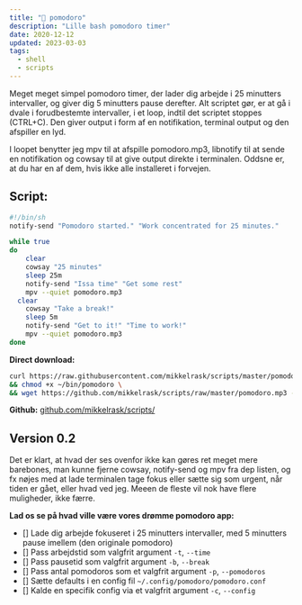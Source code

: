 ```yaml
---
title: "🍅 pomodoro"
description: "Lille bash pomodoro timer"
date: 2020-12-12
updated: 2023-03-03
tags:
  - shell
  - scripts
---
```


Meget meget simpel pomodoro timer, der lader dig arbejde i 25 minutters intervaller, og giver dig 5 minutters pause derefter. Alt scriptet gør, er at gå i dvale i forudbestemte intervaller, i et loop, indtil det scriptet stoppes (CTRL+C). Den giver output i form af en notifikation, terminal output og den afspiller en lyd.

I loopet benytter jeg mpv til at afspille pomodoro.mp3, libnotify til at sende en notifikation og cowsay til at give output direkte i terminalen. Oddsne er, at du har en af dem, hvis ikke alle installeret i forvejen.

## Script:

```bash
#!/bin/sh
notify-send "Pomodoro started." "Work concentrated for 25 minutes."

while true
do
	clear
	cowsay "25 minutes"
	sleep 25m
	notify-send "Issa time" "Get some rest"
	mpv --quiet pomodoro.mp3
  clear
	cowsay "Take a break!"
	sleep 5m
	notify-send "Get to it!" "Time to work!"
	mpv --quiet pomodoro.mp3
done
```

**Direct download:**

```bash
curl https://raw.githubusercontent.com/mikkelrask/scripts/master/pomodoro -o ~/bin/pomodoro \
&& chmod +x ~/bin/pomodoro \
&& wget https://github.com/mikkelrask/scripts/raw/master/pomodoro.mp3 -P ~/bin/
```

**Github:** [github.com/mikkelrask/scripts/](https://raw.githubusercontent.com/mikkelrask/scripts/master/pomodoro)


## Version 0.2

Det er klart, at hvad der ses ovenfor ikke kan gøres ret meget mere barebones, man kunne fjerne cowsay, notify-send og mpv fra dep listen, og fx nøjes med at lade terminalen tage fokus eller sætte sig som urgent, når tiden er gået, eller hvad ved jeg. Meeen de fleste vil nok have flere muligheder, ikke færre. 

**Lad os se på hvad ville være vores drømme pomodoro app:**

- [] Lade dig arbejde fokuseret i 25 minutters intervaller, med 5 minutters pause imellem (den originale pomodoro)
- [] Pass arbejdstid som valgfrit argument `-t`, `--time`
- [] Pass pausetid som valgfrit argument `-b`, `--break`
- [] Pass antal pomodoros som et valgfrit argument `-p`, `--pomodoros`
- [] Sætte defaults i en config fil `~/.config/pomodoro/pomodoro.conf`
- [] Kalde en specifik config via et valgfrit argument `-c`, `--config`